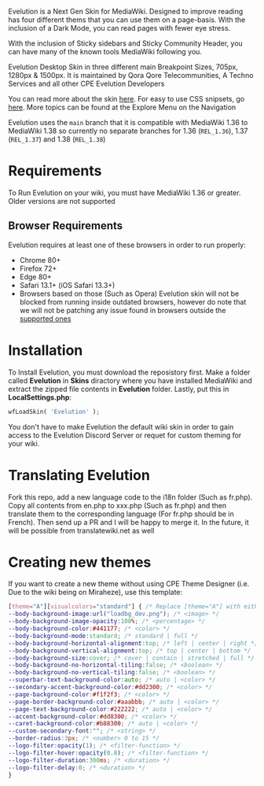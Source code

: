Evelution is a Next Gen Skin for MediaWiki. Designed to improve reading has four different thems that you can use them on a page-basis. With the inclusion of a Dark Mode, you can read pages with fewer eye stress.


With the inclusion of Sticky sidebars and Sticky Community Header, you can have many of the known tools MediaWiki following you.

Evelution Desktop Skin in three different main Breakpoint Sizes, 705px, 1280px & 1500px. It is maintained by Qora Qore Telecommunities, A Techno Services and all other CPE Evelution Developers

You can read more about the skin [here](Overview.md). For easy to use CSS snipsets, go [here](SimpleCSS.md). More topics can be found at the Explore Menu on the Navigation

Evelution uses the ``main`` branch that it is compatible with MediaWiki 1.36 to MediaWiki 1.38 so currently no separate branches for 1.36 (``REL_1.36``), 1.37 (``REL_1.37``) and 1.38 (``REL_1.38``)

# Requirements
To Run Evelution on your wiki, you must have MediaWiki 1.36 or greater. Older versions are not supported

## Browser Requirements
Evelution requires at least one of these browsers in order to run properly:
- Chrome 80+
- Firefox 72+
- Edge 80+
- Safari 13.1+ (iOS Safari 13.3+)
- Browsers based on those (Such as Opera)
Evelution skin will not be blocked from running inside outdated browsers, however do note that we will not be patching any issue found in browsers outside the [supported ones](https://caniuse.com/?compare=firefox+72,chrome+80,safari+13.1&compareCats=all)

# Installation
To Install Evelution, you must download the reposistory first. Make a folder called **Evelution** in **Skins** diractory where you have installed MediaWiki and extract the zipped file contents in **Evelution** folder.  Lastly, put this in **LocalSettings.php**:
```php
wfLoadSkin( 'Evelution' );
```

You don't have to make Evelution the default wiki skin in order to gain access to the Evelution Discord Server or requet for custom theming for your wiki.

# Translating Evelution
Fork this repo, add a new language code to the i18n folder (Such as fr.php). Copy all contents from en.php to xxx.php (Such as fr.php) and then translate them to the corresponding language (For fr.php should be in French). Then send up a PR and I will be happy to merge it. In the future, it will be possible from translatewiki.net as well

# Creating new themes
If you want to create a new theme without using CPE Theme Designer (i.e. Due to the wiki being on Miraheze), use this template:
```css
[theme="A"][visualcolors="standard"] { /* Replace [theme="A"] with either [theme="B"], [theme="C"] or [theme="D"] if you want to target the other 3 slots, otherwise don't replace [theme="A"] with anything */ 
--body-background-image:url("loadbg_dev.png"); /* <image> */
--body-background-image-opacity:100%; /* <percentage> */
--body-background-color:#441177; /* <color> */
--body-background-mode:standard; /* standard | full */
--body-background-horizontal-alignment:top; /* left | center | right */
--body-background-vertical-alignment:top; /* top | center | bottom */
--body-background-size:cover; /* cover | contain | stretched | full */
--body-background-no-horizontal-tiling:false; /* <boolean> */
--body-background-no-vertical-tiling:false; /* <boolean> */
--superbar-text-background-color:auto; /* auto | <color> */
--secondary-accent-background-color:#dd2300; /* <color> */
--page-background-color:#f1f2f3; /* <color> */
--page-border-background-color:#aaabbb; /* auto | <color> */
--page-text-background-color:#222222; /* auto | <color> */
--accent-background-color:#dd8300; /* <color> */
--caret-background-color:#b88300; /* auto | <color> */
--custom-secondary-font:""; /* <string> */
--border-radius:3px; /* <number> 0 to 15 */
--logo-filter:opacity(1); /* <filter-function> */
--logo-filter-hover:opacity(0.8); /* <filter-function> */
--logo-filter-duration:300ms; /* <duration> */
--logo-filter-delay:0; /* <duration> */
}
```
